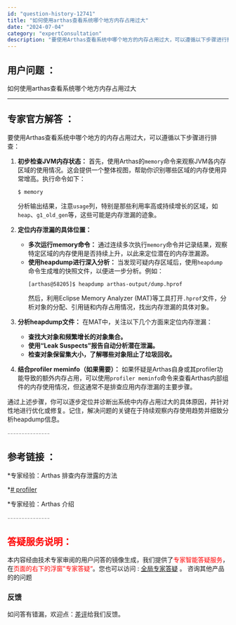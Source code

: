 ```yaml
---
id: "question-history-12741"
title: "如何使用arthas查看系统哪个地方内存占用过大"
date: "2024-07-04"
category: "expertConsultation"
description: "要使用Arthas查看系统中哪个地方的内存占用过大，可以遵循以下步骤进行排查：1. **初步检查JVM内存状态：**   首先，使用Arthas的`memory`命令来观察JVM各内存区域的使用情况。这会提供一个整体视图，帮助你识别哪些区域的内存使用异常增高。执行命令如下：   ```   $ me"
---
```


## 用户问题 ：

如何使用arthas查看系统哪个地方内存占用过大

---

## 专家官方解答 ：

要使用Arthas查看系统中哪个地方的内存占用过大，可以遵循以下步骤进行排查：

1. **初步检查JVM内存状态：**
   首先，使用Arthas的`memory`命令来观察JVM各内存区域的使用情况。这会提供一个整体视图，帮助你识别哪些区域的内存使用异常增高。执行命令如下：

   ```
   $ memory
   ```

   分析输出结果，注意`usage`列，特别是那些利用率高或持续增长的区域，如`heap`、`g1_old_gen`等，这些可能是内存泄漏的迹象。

2. **定位内存泄漏的具体位置：**

   - **多次运行memory命令：** 通过连续多次执行`memory`命令并记录结果，观察特定区域的内存使用是否持续上升，以此来定位潜在的内存泄漏源。
   - **使用heapdump进行深入分析：** 当发现可疑内存区域后，使用`heapdump`命令生成堆的快照文件，以便进一步分析。例如：
     ```
     [arthas@58205]$ heapdump arthas-output/dump.hprof
     ```
     然后，利用Eclipse Memory Analyzer (MAT)等工具打开`.hprof`文件，分析对象的分配、引用链和内存占用情况，找出内存泄漏的具体对象。

3. **分析heapdump文件：**
   在MAT中，关注以下几个方面来定位内存泄漏：

   - **查找大对象和频繁增长的对象集合。**
   - **使用“Leak Suspects”报告自动分析潜在泄漏。**
   - **检查对象保留集大小，了解哪些对象阻止了垃圾回收。**

4. **结合profiler meminfo（如果需要）：**
   如果怀疑是Arthas自身或其profiler功能导致的额外内存占用，可以使用`profiler meminfo`命令来查看Arthas内部组件的内存使用情况，但这通常不是排查应用内存泄漏的主要步骤。

通过上述步骤，你可以逐步定位并诊断出系统中内存占用过大的具体原因，并针对性地进行优化或修复。记住，解决问题的关键在于持续观察内存使用趋势并细致分析heapdump信息。

<font color="#949494">---------------</font>

## 参考链接 ：

\*专家经验：Arthas 排查内存泄露的方法

\*[# profiler](https://github.com/alibaba/arthas/tree/master/site/docs/doc/profiler.md)

\*专家经验：Arthas 介绍

<font color="#949494">---------------</font>

## <font color="#FF0000">答疑服务说明：</font>

本内容经由技术专家审阅的用户问答的镜像生成，我们提供了<font color="#FF0000">专家智能答疑服务</font>，在<font color="#FF0000">页面的右下的浮窗”专家答疑“</font>。您也可以访问 : [全局专家答疑](https://answer.opensource.alibaba.com/docs/intro) 。 咨询其他产品的的问题

### 反馈

如问答有错漏，欢迎点：[差评](https://ai.nacos.io/user/feedbackByEnhancerGradePOJOID?enhancerGradePOJOId=16066)给我们反馈。
